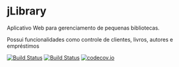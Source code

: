 # jLibrary
Aplicativo Web para gerenciamento de pequenas bibliotecas.

Possui funcionalidades como controle de clientes, livros, autores e empréstimos


[![Build Status](https://travis-ci.org/BitsHammer/jLibrary.svg?branch=master)](https://travis-ci.org/BrunoDM2943/jLibrary)
[![Build Status](https://snap-ci.com/BrunoDM2943/jLibrary/branch/master/build_image)](https://snap-ci.com/BrunoDM2943/jLibrary/branch/master)
[![codecov.io](https://codecov.io/github/BrunoDM2943/jLibrary/coverage.svg?branch=master)](https://codecov.io/github/BrunoDM2943/jLibrary?branch=master)

